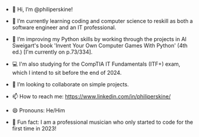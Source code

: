 - 👋 Hi, I’m @philiperskine!
- 👀 I’m currently learning coding and computer science to reskill as both a software engineer and an IT professional.
  
- 🐍 I’m improving my Python skills by working through the projects in Al Sweigart's book 'Invent Your Own Computer Games With Python' (4th ed.) [I'm currently on p.73/334].
- 💻 I'm also studying for the CompTIA IT Fundamentals (ITF+) exam, which I intend to sit before the end of 2024.
  
- 💞️ I’m looking to collaborate on simple projects.
- 📫 How to reach me: https://www.linkedin.com/in/philiperskine/
- 😄 Pronouns: He/Him
- 🎵 Fun fact: I am a professional musician who only started to code for the first time in 2023!

<!---
philiperskine/philiperskine is a ✨ special ✨ repository because its `README.md` (this file) appears on your GitHub profile.
You can click the Preview link to take a look at your changes.
--->

